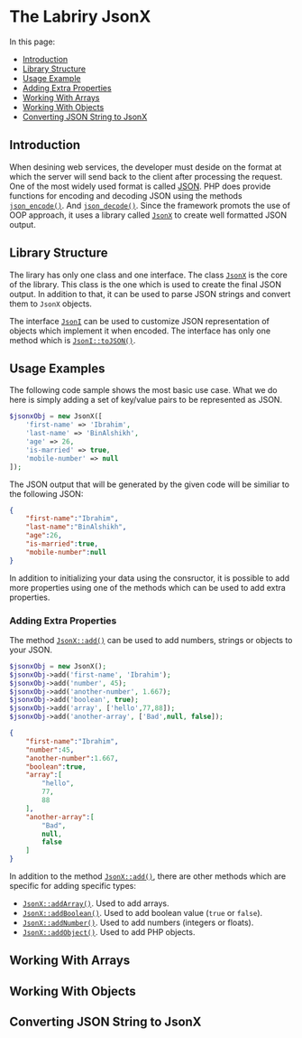# The Labriry JsonX

<meta name="description" content="The library JsonX can be used to create well formatted JSON strings. This page explains how it can be used.">

In this page:

* [Introduction](#introduction)
* [Library Structure](#library-structure)
* [Usage Example](#usage-example)
* [Adding Extra Properties](#adding-extra-properties)
* [Working With Arrays](#working-with-arrays)
* [Working With Objects](#working-with-objects)
* [Converting JSON String to JsonX](#converting-json-string-to-jsonx)

## Introduction

When desining web services, the developer must deside on the format at which the server will send back to the client after processing the request. One of the most widely used format is called [JSON](https://www.json.org/json-en.html). PHP does provide functions for encoding and decoding JSON using the methods [`json_encode()`](https://www.php.net/manual/en/function.json-encode.php). And [`json_decode()`](https://www.php.net/manual/en/function.json-decode.php). Since the framework promots the use of OOP approach, it uses a library called [`JsonX`](https://github.com/usernane/jsonx) to create well formatted JSON output.

## Library Structure

The lirary has only one class and one interface. The class [`JsonX`](https://webfiori.com/docs/jsonx/JsonX) is the core of the library. This class is the one which is used to create the final JSON output. In addition to that, it can be used to parse JSON strings and convert them to `JsonX` objects. 

The interface [`JsonI`](https://webfiori.com/docs/jsonx/JsonI) can be used to customize JSON representation of objects which implement it when encoded. The interface has only one method which is [`JsonI::toJSON()`](https://webfiori.com/docs/jsonx/JsonI#toJSON).

## Usage Examples

The following code sample shows the most basic use case. What we do here is simply adding a set of key/value pairs to be represented as JSON.

``` php
$jsonxObj = new JsonX([
    'first-name' => 'Ibrahim',
    'last-name' => 'BinAlshikh',
    'age' => 26,
    'is-married' => true,
    'mobile-number' => null
]);
```

The JSON output that will be generated by the given code will be similiar to the following JSON:

``` json
{
    "first-name":"Ibrahim",
    "last-name":"BinAlshikh",
    "age":26,
    "is-married":true,
    "mobile-number":null
}
```

In addition to initializing your data using the consructor, it is possible to add more properties using one of the methods which can be used to add extra properties.

### Adding Extra Properties

The method [`JsonX::add()`](https://webfiori.com/docs/jsonx/JsonX#add) can be used to add numbers, strings or objects to your JSON.

``` php 
$jsonxObj = new JsonX();
$jsonxObj->add('first-name', 'Ibrahim');
$jsonxObj->add('number', 45);
$jsonxObj->add('another-number', 1.667);
$jsonxObj->add('boolean', true);
$jsonxObj->add('array', ['hello',77,88]);
$jsonxObj->add('another-array', ['Bad',null, false]);   
```

``` json 
{
    "first-name":"Ibrahim", 
    "number":45, 
    "another-number":1.667, 
    "boolean":true, 
    "array":[
        "hello", 
        77, 
        88
    ], 
    "another-array":[
        "Bad", 
        null, 
        false
    ]
}
```

In addition to the method [`JsonX::add()`](https://webfiori.com/docs/jsonx/JsonX#add), there are other methods which are specific for adding specific types:

* [`JsonX::addArray()`](https://webfiori.com/docs/jsonx/JsonX#addArray). Used to add arrays.
* [`JsonX::addBoolean()`](https://webfiori.com/docs/jsonx/JsonX#addBoolean). Used to add boolean value (`true` or `false`).
* [`JsonX::addNumber()`](https://webfiori.com/docs/jsonx/JsonX#addNumber). Used to add numbers (integers or floats).
* [`JsonX::addObject()`](https://webfiori.com/docs/jsonx/JsonX#addObject). Used to add PHP objects.

## Working With Arrays
## Working With Objects
## Converting JSON String to JsonX


